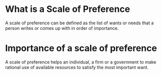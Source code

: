 # What is a Scale of Preference
A scale of preference can be defined as the list of wants or needs that a person writes or comes up with in order of importance.
# Importance of a scale of preference
A scale of preference helps an individual, a firm or a government to make rational use of available resources to satisfy the most important want.
